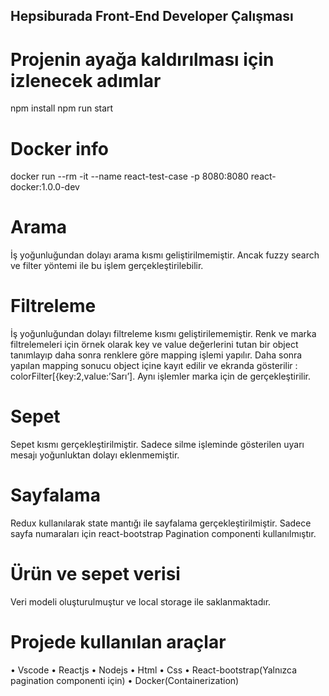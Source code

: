 ## Hepsiburada Front-End Developer Çalışması

# Projenin ayağa kaldırılması için izlenecek adımlar

npm install
npm run start

# Docker info

docker run --rm -it --name react-test-case -p 8080:8080 react-docker:1.0.0-dev

# Arama

İş yoğunluğundan dolayı arama kısmı geliştirilmemiştir. Ancak fuzzy search ve filter yöntemi ile bu işlem gerçekleştirilebilir.

# Filtreleme

İş yoğunluğundan dolayı filtreleme kısmı geliştirilememiştir. Renk ve marka filtrelemeleri için örnek olarak key ve value değerlerini tutan bir object tanımlayıp daha sonra renklere göre mapping işlemi yapılır. Daha sonra yapılan mapping sonucu object içine kayıt edilir ve ekranda gösterilir : colorFilter[{key:2,value:’Sarı’]. Aynı işlemler marka için de gerçekleştirilir.

# Sepet

Sepet kısmı gerçekleştirilmiştir. Sadece silme işleminde gösterilen uyarı mesajı yoğunluktan dolayı eklenmemiştir.

# Sayfalama

Redux kullanılarak state mantığı ile sayfalama gerçekleştirilmiştir. Sadece sayfa numaraları için react-bootstrap Pagination componenti kullanılmıştır.

# Ürün ve sepet verisi

Veri modeli oluşturulmuştur ve local storage ile saklanmaktadır.

# Projede kullanılan araçlar

•	Vscode
•	Reactjs
•	Nodejs
•	Html
•	Css
•	React-bootstrap(Yalnızca pagination componenti için)
•	Docker(Containerization)
